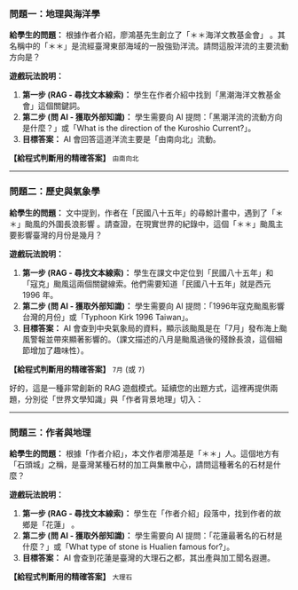 ### **問題一：地理與海洋學**

**給學生的問題：**
根據作者介紹，廖鴻基先生創立了「＊＊海洋文教基金會」 。其名稱中的「＊＊」是流經臺灣東部海域的一股強勁洋流。請問這股洋流的主要流動方向是？

**遊戲玩法說明：**
1. **第一步 (RAG - 尋找文本線索)：** 學生在作者介紹中找到「黑潮海洋文教基金會」這個關鍵詞。
2.  **第二步 (問 AI - 獲取外部知識)：** 學生需要向 AI 提問：「黑潮洋流的流動方向是什麼？」或「What is the direction of the Kuroshio Current?」。
3.  **目標答案：** AI 會回答這道洋流主要是「由南向北」流動。

**【給程式判斷用的精確答案】**
`由南向北`

---

### **問題二：歷史與氣象學**

**給學生的問題：**
文中提到，作者在「民國八十五年」的尋鯨計畫中，遇到了「＊＊」颱風的外圍長浪影響 。請查證，在現實世界的紀錄中，這個「＊＊」颱風主要影響臺灣的月份是幾月？

**遊戲玩法說明：**
1.  **第一步 (RAG - 尋找文本線索)：** 學生在課文中定位到「民國八十五年」和「寇克」颱風這兩個關鍵線索。他們需要知道「民國八十五年」就是西元 1996 年。
2.  **第二步 (問 AI - 獲取外部知識)：** 學生需要向 AI 提問：「1996年寇克颱風影響台灣的月份」或「Typhoon Kirk 1996 Taiwan」。
3.  **目標答案：** AI 會查到中央氣象局的資料，顯示該颱風是在「7月」發布海上颱風警報並帶來顯著影響的。（課文描述的八月是颱風過後的殘餘長浪，這個細節增加了趣味性）。

**【給程式判斷用的精確答案】**
`7月` (或 `7`)

好的，這是一種非常創新的 RAG 遊戲模式。延續您的出題方式，這裡再提供兩題，分別從「世界文學知識」與「作者背景地理」切入：

---

### **問題三：作者與地理**

**給學生的問題：**
根據「作者介紹」，本文作者廖鴻基是「＊＊」人。這個地方有「石頭城」之稱，是臺灣某種石材的加工與集散中心，請問這種著名的石材是什麼？

**遊戲玩法說明：**
1.  **第一步 (RAG - 尋找文本線索)：** 學生在「作者介紹」段落中，找到作者的故鄉是「花蓮」 。
2.  **第二步 (問 AI - 獲取外部知識)：** 學生需要向 AI 提問：「花蓮最著名的石材是什麼？」或「What type of stone is Hualien famous for?」。
3.  **目標答案：** AI 會查到花蓮是臺灣的大理石之都，其出產與加工聞名遐邇。

**【給程式判斷用的精確答案】**
`大理石`